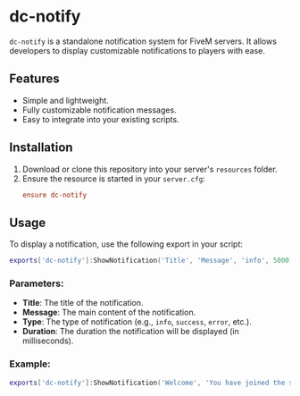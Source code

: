 # dc-notify

`dc-notify` is a standalone notification system for FiveM servers. It allows developers to display customizable notifications to players with ease.

## Features
- Simple and lightweight.
- Fully customizable notification messages.
- Easy to integrate into your existing scripts.

## Installation
1. Download or clone this repository into your server's `resources` folder.
2. Ensure the resource is started in your `server.cfg`:
    ```cfg
    ensure dc-notify
    ```

## Usage
To display a notification, use the following export in your script:

```lua
exports['dc-notify']:ShowNotification('Title', 'Message', 'info', 5000)
```

### Parameters:
- **Title**: The title of the notification.
- **Message**: The main content of the notification.
- **Type**: The type of notification (e.g., `info`, `success`, `error`, etc.).
- **Duration**: The duration the notification will be displayed (in milliseconds).

### Example:
```lua
exports['dc-notify']:ShowNotification('Welcome', 'You have joined the server!', 'success', 5000)
```
